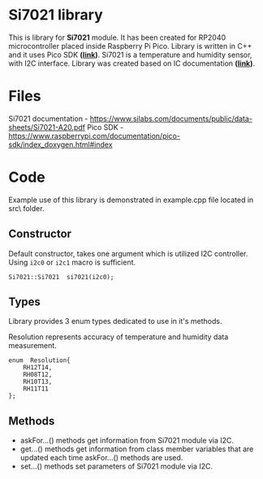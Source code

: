 # Si7021 library

This is library for **Si7021** module. It has been created for RP2040 microcontroller placed inside Raspberry Pi Pico. Library is written in C++ and it uses Pico SDK **([link](https://www.raspberrypi.com/documentation/pico-sdk/index_doxygen.html#index))**. Si7021 is a temperature and humidity sensor, with I2C interface. Library was created based on IC documentation **([link](https://www.silabs.com/documents/public/data-sheets/Si7021-A20.pdf))**.

# Files
Si7021 documentation - https://www.silabs.com/documents/public/data-sheets/Si7021-A20.pdf
Pico SDK - https://www.raspberrypi.com/documentation/pico-sdk/index_doxygen.html#index

# Code

Example use of this library is demonstrated in example.cpp file located in src\ folder.

## Constructor
Default constructor, takes one argument which is utilized I2C controller. Using `i2c0` or `i2c1` macro is sufficient.

    Si7021::Si7021  si7021(i2c0);
   

## Types
Library provides 3 enum types dedicated to use in it's methods.

Resolution represents accuracy of temperature and humidity data measurement.

    enum  Resolution{
	    RH12T14,
	    RH08T12,
	    RH10T13,
	    RH11T11
    };

## Methods

- askFor...() methods get information from Si7021 module via I2C.
- get...() methods get information from class member variables that are updated each time askFor...() methods are used.
- set...() methods set parameters of Si7021 module via I2C.
